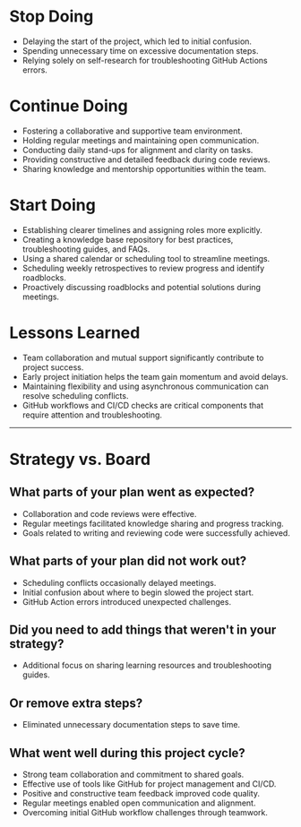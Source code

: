 # Stop Doing
- Delaying the start of the project, which led to initial confusion.
- Spending unnecessary time on excessive documentation steps.
- Relying solely on self-research for troubleshooting GitHub Actions errors.

# Continue Doing
- Fostering a collaborative and supportive team environment.
- Holding regular meetings and maintaining open communication.
- Conducting daily stand-ups for alignment and clarity on tasks.
- Providing constructive and detailed feedback during code reviews.
- Sharing knowledge and mentorship opportunities within the team.

# Start Doing
- Establishing clearer timelines and assigning roles more explicitly.
- Creating a knowledge base repository for best practices, troubleshooting guides, and FAQs.
- Using a shared calendar or scheduling tool to streamline meetings.
- Scheduling weekly retrospectives to review progress and identify roadblocks.
- Proactively discussing roadblocks and potential solutions during meetings.

# Lessons Learned
- Team collaboration and mutual support significantly contribute to project success.
- Early project initiation helps the team gain momentum and avoid delays.
- Maintaining flexibility and using asynchronous communication can resolve scheduling conflicts.
- GitHub workflows and CI/CD checks are critical components that require attention and troubleshooting.
---------
# Strategy vs. Board

## What parts of your plan went as expected?
- Collaboration and code reviews were effective.
- Regular meetings facilitated knowledge sharing and progress tracking.
- Goals related to writing and reviewing code were successfully achieved.

## What parts of your plan did not work out?
- Scheduling conflicts occasionally delayed meetings.
- Initial confusion about where to begin slowed the project start.
- GitHub Action errors introduced unexpected challenges.

## Did you need to add things that weren't in your strategy?
- Additional focus on sharing learning resources and troubleshooting guides.

## Or remove extra steps?
- Eliminated unnecessary documentation steps to save time.

## What went well during this project cycle?
- Strong team collaboration and commitment to shared goals.
- Effective use of tools like GitHub for project management and CI/CD.
- Positive and constructive team feedback improved code quality.
- Regular meetings enabled open communication and alignment.
- Overcoming initial GitHub workflow challenges through teamwork.
